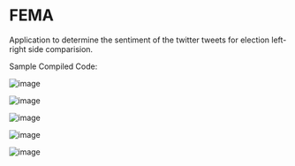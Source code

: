 # FEMA
Application to determine the sentiment of the twitter tweets for election left-right side comparision.

Sample Compiled Code:

![image](https://github.com/user-attachments/assets/88219050-4c0f-47fe-8600-eca46d854e23)

![image](https://github.com/user-attachments/assets/706efdfc-bba6-4f75-a28a-9daaa2614894)

![image](https://github.com/user-attachments/assets/5f00d072-578d-432f-8568-b8c049743bad)

![image](https://github.com/user-attachments/assets/c009d1c6-db16-4673-be6d-a5fef5003a28)


![image](https://github.com/user-attachments/assets/51803fa1-6d79-47db-825a-3e5bc98674b7)

